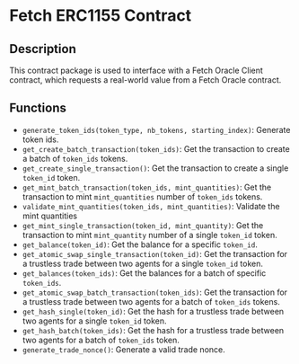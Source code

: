 # Fetch ERC1155 Contract

## Description

This contract package is used to interface with a Fetch Oracle Client contract, which requests a real-world value from a Fetch Oracle contract.

## Functions

* `generate_token_ids(token_type, nb_tokens, starting_index)`: Generate token ids.
* `get_create_batch_transaction(token_ids)`: Get the transaction to create a batch of `token_ids` tokens.
* `get_create_single_transaction()`: Get the transaction to create a single `token_id` token.
* `get_mint_batch_transaction(token_ids, mint_quantities)`: Get the transaction to mint `mint_quantities` number of `token_ids` tokens.
* `validate_mint_quantities(token_ids, mint_quantities)`: Validate the mint quantities
* `get_mint_single_transaction(token_id, mint_quantity)`: Get the transaction to mint `mint_quantity` number of a single `token_id` token.
* `get_balance(token_id)`: Get the balance for a specific `token_id`.
* `get_atomic_swap_single_transaction(token_id)`: Get the transaction for a trustless trade between two agents for a single `token_id` token.
* `get_balances(token_ids)`: Get the balances for a batch of specific `token_ids`.
* `get_atomic_swap_batch_transaction(token_ids)`: Get the transaction for a trustless trade between two agents for a batch of `token_ids` tokens.
* `get_hash_single(token_id)`: Get the hash for a trustless trade between two agents for a single `token_id` token.
* `get_hash_batch(token_ids)`: Get the hash for a trustless trade between two agents for a batch of `token_ids` token.
* `generate_trade_nonce()`: Generate a valid trade nonce.

